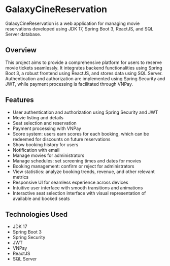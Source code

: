 # GalaxyCineReservation

GalaxyCineReservation is a web application for managing movie reservations developed using JDK 17, Spring Boot 3, ReactJS, and SQL Server database.

## Overview
This project aims to provide a comprehensive platform for users to reserve movie tickets seamlessly. It integrates backend functionalities using Spring Boot 3, a robust frontend using ReactJS, and stores data using SQL Server. Authentication and authorization are implemented using Spring Security and JWT, while payment processing is facilitated through VNPay.

## Features
- User authentication and authorization using Spring Security and JWT
- Movie listing and details
- Seat selection and reservation
- Payment processing with VNPay
- Score system: users earn scores for each booking, which can be redeemed for discounts on future reservations
- Show booking history for users
- Notification with email
- Manage movies for administrators
- Manage schedules: set screening times and dates for movies
- Booking management: confirm or reject for administrators
- View statistics: analyze booking trends, revenue, and other relevant metrics
- Responsive UI for seamless experience across devices
- Intuitive user interface with smooth transitions and animations
- Interactive seat selection interface with visual representation of available and booked seats

## Technologies Used
- JDK 17
- Spring Boot 3
- Spring Security
- JWT
- VNPay
- ReactJS
- SQL Server
